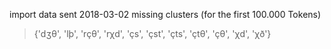 import data sent 2018-03-02
missing clusters (for the first 100.000 Tokens)
> {'dʒθ', 'lþ', 'rçθ', 'rχd', 'çs', 'çst', 'çts', 'çtθ', 'çθ', 'χd', 'χð'}
